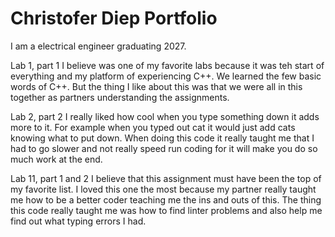 # Christofer Diep Portfolio

I am a electrical engineer graduating 2027.

Lab 1, part 1 I believe was one of my favorite labs because it was teh start of everything and my platform of experiencing C++. We learned the few basic words of C++. But the thing I like about this was that we were all in this together as partners understanding the assignments.

Lab 2, part 2 I really liked how cool when you type something down it adds more to it. For example when you typed out cat it would just add cats knowing what to put down. When doing this code it really taught me that I had to go slower and not really speed run coding for it will make you do so much work at the end.

Lab 11, part 1 and 2 I believe that this assignment must have been the top of my favorite list. I loved this one the most because my partner really taught me how to be a better coder teaching me the ins and outs of this. The thing this code really taught me was how to find linter problems and also help me find out what typing errors I had.
